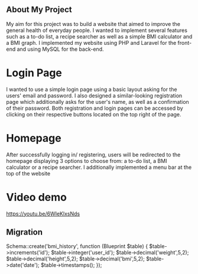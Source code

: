 ## About My Project

My aim for this project was to build a website that aimed to improve the general health of everyday people. I wanted to implement several features such as a to-do list, a recipe searcher as well as a simple BMI calculator and a BMI graph. I implemented my website using PHP and Laravel for the front-end and using MySQL for the back-end.

# Login Page

I wanted to use a simple login page using a basic layout asking for the users' email and password. I also designed a similar-looking registration page which additionally asks for the user's name, as well as a confirmation of their password. Both registration and login pages can be accessed by clicking on their respective buttons located on the top right of the page.


# Homepage 

After successfully logging in/ registering, users will be redirected to the homepage displaying 3 options to choose from: a to-do list, a BMI calculator or a recipe searcher. I additionally implemented a menu bar at the top of the website 

# Video demo 

https://youtu.be/6WIeKlxsNds

## Migration

  Schema::create('bmi_history', function (Blueprint $table) {
            $table->increments('id');
            $table->integer('user_id');
            $table->decimal('weight',5,2);
            $table->decimal('height',5,2);
            $table->decimal('bmi',5,2);
            $table->date('date');
            $table->timestamps();
        });
